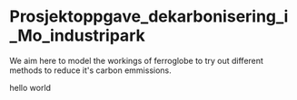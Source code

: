 # Prosjektoppgave_dekarbonisering_i_Mo_industripark

We aim here to model the workings of ferroglobe to try out different methods to reduce it's carbon emmissions.

hello world